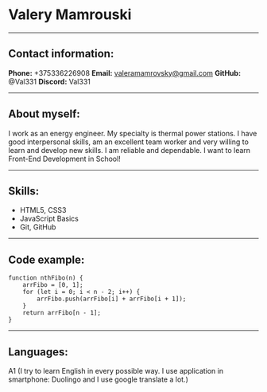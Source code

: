 # **Valery Mamrouski**
****************
## **Contact information:**
**Phone:** +375336226908
**Email:** valeramamrovsky@gmail.com
**GitHub:** @Val331
**Discord:** Val331
****************
## **About myself:**
I work as an energy engineer. My specialty is thermal power stations. 
I have good interpersonal skills, am an excellent team worker and very willing to learn and develop new skills.
I am reliable and dependable. I want to learn Front-End Development in School!
****************
## **Skills:**
* HTML5, CSS3
* JavaScript Basics
* Git, GitHub
****************
## **Code example:**
```
function nthFibo(n) {
    arrFibo = [0, 1];
    for (let i = 0; i < n - 2; i++) {
        arrFibo.push(arrFibo[i] + arrFibo[i + 1]);
    }
    return arrFibo[n - 1];
}
```
****************
## **Languages:**
A1 (I try to learn English in every possible way. I use application in smartphone: Duolingo and I use google translate a lot.)
